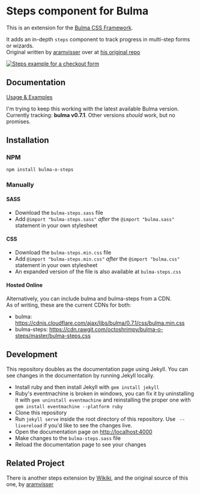 # Steps component for Bulma

This is an extension for the [Bulma CSS Framework](http://bulma.io).  

It adds an in-depth `steps` component to track progress in multi-step forms or wizards.  
Original written by [aramvisser](https://github.com/aramvisser) over at [his original repo](https://aramvisser.github.io/bulma-steps)

[![Steps example for a checkout form](steps-example.png)](https://octoshrimpy.github.io/bulma-o-steps)

## Documentation

[Usage & Examples](https://octoshrimpy.github.io/bulma-o-steps)

I'm trying to keep this working with the latest available Bulma version.     
Currently tracking: **bulma v0.7.1**. Other versions _should_ work, but no promises.

## Installation

### NPM

`npm install bulma-o-steps`

### Manually

#### SASS
- Download the `bulma-steps.sass` file
- Add `@import "bulma-steps.sass"` _after_ the `@import "bulma.sass"` statement in your own
  stylesheet

#### CSS
- Download the `bulma-steps.min.css` file
- Add `@import "bulma-steps.min.css"` _after_ the `@import "bulma.css"` statement in your own
  stylesheet   
- An expanded version of the file is also available at `bulma-steps.css`

#### Hosted Online
Alternatively, you can include bulma and bulma-steps from a CDN.   
As of writing, these are the current CDNs for both:
- bulma: https://cdnjs.cloudflare.com/ajax/libs/bulma/0.7.1/css/bulma.min.css
- bulma-steps: https://cdn.rawgit.com/octoshrimpy/bulma-o-steps/master/bulma-steps.css

## Development

This repository doubles as the documentation page using Jekyll. You can see changes in the
documentation by running Jekyll locally.

- Install ruby and then install Jekyll with `gem install jekyll`
- Ruby's eventmachine is broken in windows, you can fix it by uninstalling it with `gem uninstall eventmachine` and reinstalling the proper one with `gem install eventmachine --platform ruby`
- Clone this repository
- Run `jekyll serve` inside the root directory of this repository. Use ` --livereload` if you'd like to see the changes live.
- Open the documentation page on [http://localhost:4000](http://localhost:4000)
- Make changes to the `bulma-steps.sass` file
- Reload the documentation page to see your changes

## Related Project

There is another steps extension by
[Wikiki](https://github.com/Wikiki/bulma-steps),
and the original source of this one, by [aramvisser](https://aramvisser.github.io/bulma-steps)
